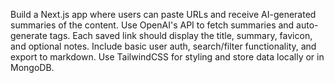 Build a Next.js app where users can paste URLs and receive AI-generated summaries of the content. Use OpenAI's API to fetch summaries and auto-generate tags. Each saved link should display the title, summary, favicon, and optional notes. Include basic user auth, search/filter functionality, and export to markdown. Use TailwindCSS for styling and store data locally or in MongoDB.